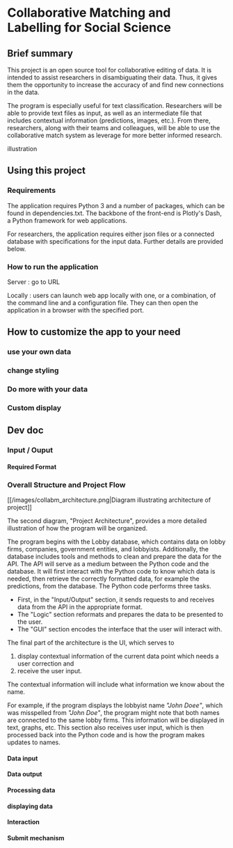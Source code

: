 # Collaborative Matching and Labelling for Social Science #

## Brief summary ##
  This project is an open source tool for collaborative editing of data. It is intended to assist researchers in disambiguating their data. Thus, it gives them the opportunity to increase the accuracy of and find new connections in the data. 
  
  The program is especially useful for text classification. Researchers will be able to provide text files as input, as well as an intermediate file that includes contextual information (predictions, images, etc.). From there, researchers, along with their teams and colleagues, will be able to use the collaborative match system as leverage for more better informed research.

illustration

## Using this project ##
### Requirements ###
  The application requires Python 3 and a number of packages, which can be found in dependencies.txt. 
  The backbone of the front-end is Plotly's Dash, a Python framework for web applications.
  
  For researchers, the application requires either json files or a connected database with specifications for the input data. Further details are provided below.

  
### How to run the application ###
  Server : go to URL
  
  Locally : users can launch web app locally with one, or a combination, of the command line and a configuration file. They can then open the application in a browser with the specified port.

## How to customize the app to your need ##
### use your own data ###
### change styling ###
### Do more with your data ###
### Custom display ###

## Dev doc ##

### Input / Ouput ###
#### Required Format ####

### Overall Structure and Project Flow ###


[[/images/collabm_architecture.png|Diagram illustrating architecture of project]]

The second diagram, "Project Architecture", provides a more detailed illustration of how the program will be organized.

The program begins with the Lobby database, which contains data on lobby firms, companies, government entities, and lobbyists. Additionally, the database includes tools and methods to clean and prepare the data for the API. The API will serve as a medium between the Python code and the database.
It will first interact with the Python code to know which data is needed, then retrieve the correctly formatted data, for example the predictions, from the database.
The Python code performs three tasks.

- First, in the "Input/Output" section, it sends requests to and receives data from the API in the appropriate format. 
- The "Logic" section reformats and prepares the data to be presented to the user.
- The "GUI" section encodes the interface that the user will interact with.

The final part of the architecture is the UI, which serves to 
1. display contextual information of the current data point which needs a user correction and 
2. receive the user input.

The contextual information will include what information we know about the name.

For example, if the program displays the lobbyist name *"John Doee"*, which was misspelled from *"John Doe"*, the program might note that both names are connected to the same lobby firms.
This information will be displayed in text, graphs, etc. This section also receives user input, which is then processed back into the Python code and is how the program makes updates to names.

#### Data input
#### Data output
#### Processing data
#### displaying data
#### Interaction
#### Submit mechanism
